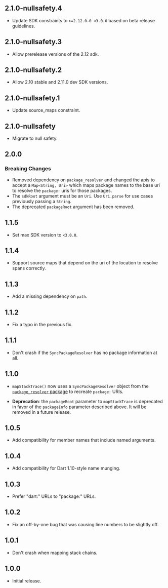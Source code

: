## 2.1.0-nullsafety.4

* Update SDK constraints to `>=2.12.0-0 <3.0.0` based on beta release
  guidelines.

## 2.1.0-nullsafety.3

* Allow prerelease versions of the 2.12 sdk.

## 2.1.0-nullsafety.2

* Allow 2.10 stable and 2.11.0 dev SDK versions.

## 2.1.0-nullsafety.1

* Update source_maps constraint.

## 2.1.0-nullsafety

* Migrate to null safety.

## 2.0.0

### Breaking Changes

* Removed dependency on `package_resolver` and changed the apis to accept a
  `Map<String, Uri>` which maps package names to the base uri to resolve the
  `package:` uris for those packages.
* The `sdkRoot` argument must be an `Uri`. Use `Uri.parse` for use
  cases previously passing a `String`.
* The deprecated `packageRoot` argument has been removed.

## 1.1.5

* Set max SDK version to `<3.0.0`.

## 1.1.4

* Support source maps that depend on the uri of the location to resolve spans
  correctly.

## 1.1.3

* Add a missing dependency on `path`.

## 1.1.2

* Fix a typo in the previous fix.

## 1.1.1

* Don't crash if the `SyncPackageResolver` has no package information at all.

## 1.1.0

* `mapStackTrace()` now uses a `SyncPackageResolver` object from the
  [`package_resolver` package][package_resolver] to recreate `package:` URIs.

* **Deprecation**: the `packageRoot` parameter to `mapStackTrace` is deprecated
  in favor of the `packageInfo` parameter described above. It will be removed in
  a future release.

[package_resolver]: https://pub.dartlang.org/packages/package_resolver

## 1.0.5

* Add compatibility for member names that include named arguments.

## 1.0.4

* Add compatibility for Dart 1.10-style name munging.

## 1.0.3

* Prefer "dart:" URLs to "package:" URLs.

## 1.0.2

* Fix an off-by-one bug that was causing line numbers to be slightly off.

## 1.0.1

* Don't crash when mapping stack chains.

## 1.0.0

* Initial release.
